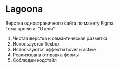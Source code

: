 # Lagoona
Верстка одностраничного сайта по макету Figma. <br>
Тема проекта: "Отели" <br>
1. Чистая верстка и семантическая разметка
2. Используется flexbox
3. Используются эффекты hover и active
4. Реализована отправка формы
5. Соблюден кодстайл
